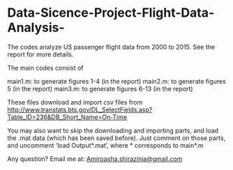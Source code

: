 # Data-Sicence-Project-Flight-Data-Analysis-

The codes analyze US passenger flight data from 2000 to 2015. See the report for more details.

The main codes consist of 

main1.m: to generate figures 1-4 (in the report)
main2.m: to generate figures 5 (in the report)
main3.m: to generate figures 6-13 (in the report)

These files download and import csv files from http://www.transtats.bts.gov/DL_SelectFields.asp?Table_ID=236&DB_Short_Name=On-Time

You may also want to skip the downloading and importing parts, and load the .mat data (which has been saved before). Just comment on those parts, and uncomment ‘load Output*.mat’, where * corresponds to main*.m

Any question? Email me at: Amirpasha.shirazinia@gmail.com
